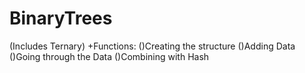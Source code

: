 # BinaryTrees
(Includes Ternary)
+Functions:
()Creating the structure
()Adding Data
()Going through the Data
()Combining with Hash
